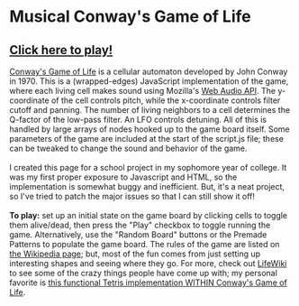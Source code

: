 <h1>Musical Conway's Game of Life</h1>
<h2><a href="https://kestrel280.github.io/Musical_Conways_Game_of_Life/page.html">Click here to play!</a></h2>
<p>
<a href="https://en.wikipedia.org/wiki/Conway%27s_Game_of_Life">Conway's Game of Life</a> is a cellular automaton developed by John Conway in 1970. This is a (wrapped-edges) JavaScript implementation of the game, where each living cell makes sound using Mozilla's <a href="https://developer.mozilla.org/en-US/docs/Web/API/Web_Audio_API">Web Audio API</a>. The y-coordinate of the cell controls pitch, while the x-coordinate controls filter cutoff and panning. The number of living neighbors to a cell determines the Q-factor of the low-pass filter. An LFO controls detuning. All of this is handled by large arrays of nodes hooked up to the game board itself. Some parameters of the game are included at the start of the script.js file; these can be tweaked to change the sound and behavior of the game.
<br /> <br />
I created this page for a school project in my sophomore year of college. It was my first proper exposure to Javascript and HTML, so the implementation is somewhat buggy and inefficient. But, it's a neat project, so I've tried to patch the major issues so that I can still show it off!
<br /> <br />
<strong>To play:</strong> set up an initial state on the game board by clicking cells to toggle them alive/dead, then press the "Play" checkbox to toggle running the game. Alternatively, use the "Random Board" buttons or the Premade Patterns to populate the game board. The rules of the game are listed on <a href="https://en.wikipedia.org/wiki/Conway%27s_Game_of_Life">the Wikipedia page</a>; but, most of the fun comes from just setting up interesting shapes and seeing where they go. For more, check out <a href="http://www.conwaylife.com/wiki/Main_Page">LifeWiki</a> to see some of the crazy things people have come up with; my personal favorite is <a href="https://codegolf.stackexchange.com/questions/11880/build-a-working-game-of-tetris-in-conways-game-of-life">this functional Tetris implementation WITHIN Conway's Game of Life</a>.
</p>
